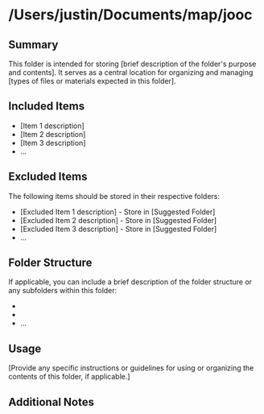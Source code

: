 # /Users/justin/Documents/map/jooc

## Summary

This folder is intended for storing [brief description of the folder's purpose and contents]. It serves as a central location for organizing and managing [types of files or materials expected in this folder].

## Included Items

- [Item 1 description]
- [Item 2 description]
- [Item 3 description]
- ...

## Excluded Items

The following items should be stored in their respective folders:

- [Excluded Item 1 description] - Store in [Suggested Folder]
- [Excluded Item 2 description] - Store in [Suggested Folder]
- [Excluded Item 3 description] - Store in [Suggested Folder]
- ...

## Folder Structure

If applicable, you can include a brief description of the folder structure or any subfolders within this folder:

- [Subfolder 1 Name]: [Description]
- [Subfolder 2 Name]: [Description]
- ...

## Usage

[Provide any specific instructions or guidelines for using or organizing the contents of this folder, if applicable.]

## Additional Notes
